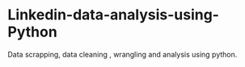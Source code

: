# Linkedin-data-analysis-using-Python
Data scrapping, data cleaning , wrangling and analysis using python.

